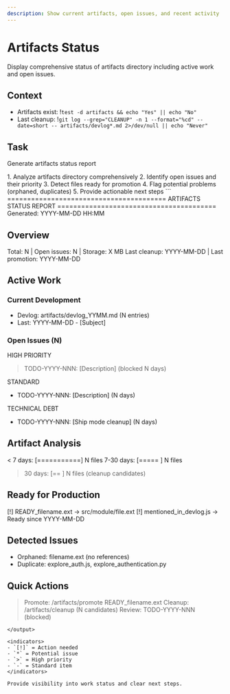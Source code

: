 ```yaml
---
description: Show current artifacts, open issues, and recent activity
---
```


# Artifacts Status

Display comprehensive status of artifacts directory including active work and open issues.

## Context
- Artifacts exist: !`test -d artifacts && echo "Yes" || echo "No"`
- Last cleanup: !`git log --grep="CLEANUP" -n 1 --format="%cd" --date=short -- artifacts/devlog*.md 2>/dev/null || echo "Never"`

## Task

<task>Generate artifacts status report</task>

<requirements>
1. Analyze artifacts directory comprehensively
2. Identify open issues and their priority
3. Detect files ready for promotion
4. Flag potential problems (orphaned, duplicates)
5. Provide actionable next steps
</requirements>

<output>
```
========================================
        ARTIFACTS STATUS REPORT
========================================
Generated: YYYY-MM-DD HH:MM

## Overview
Total: N | Open issues: N | Storage: X MB
Last cleanup: YYYY-MM-DD | Last promotion: YYYY-MM-DD

## Active Work
### Current Development
- Devlog: artifacts/devlog_YYMM.md (N entries)
- Last: YYYY-MM-DD - [Subject]

### Open Issues (N)
HIGH PRIORITY
> TODO-YYYY-NNN: [Description] (blocked N days)

STANDARD
- TODO-YYYY-NNN: [Description] (N days)

TECHNICAL DEBT
- TODO-YYYY-NNN: [Ship mode cleanup] (N days)

## Artifact Analysis
< 7 days:  [===========] N files
7-30 days: [=====      ] N files
> 30 days: [==         ] N files (cleanup candidates)

## Ready for Production
[!] READY_filename.ext -> src/module/file.ext
[!] mentioned_in_devlog.js -> Ready since YYYY-MM-DD

## Detected Issues
* Orphaned: filename.ext (no references)
* Duplicate: explore_auth.js, explore_authentication.py

## Quick Actions
> Promote: /artifacts/promote READY_filename.ext
> Cleanup: /artifacts/cleanup (N candidates)
> Review: TODO-YYYY-NNN (blocked)
```
</output>

<indicators>
- `[!]` = Action needed
- `*` = Potential issue
- `>` = High priority
- `-` = Standard item
</indicators>

Provide visibility into work status and clear next steps.